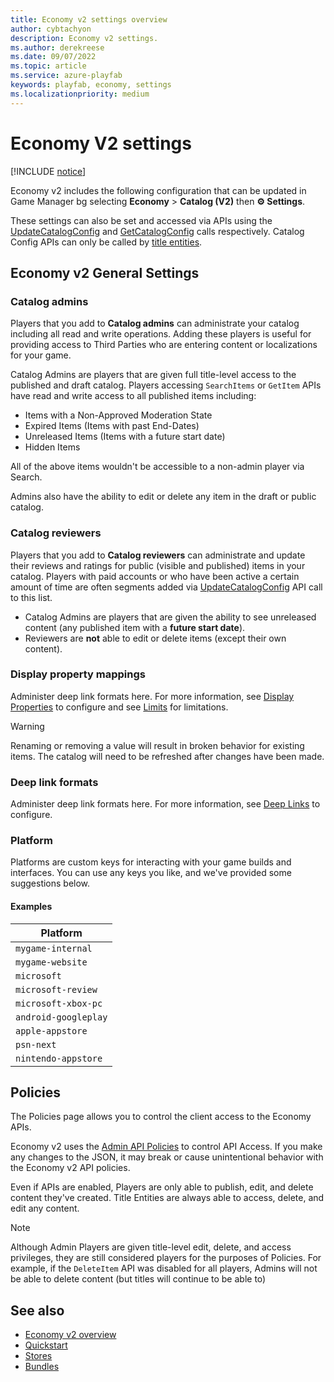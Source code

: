 ```yaml
---
title: Economy v2 settings overview
author: cybtachyon
description: Economy v2 settings.
ms.author: derekreese
ms.date: 09/07/2022
ms.topic: article
ms.service: azure-playfab
keywords: playfab, economy, settings
ms.localizationpriority: medium
---
```


# Economy V2 settings

[!INCLUDE [notice](../../includes/_economy-release.md)]

Economy v2 includes the following configuration that can be updated in Game Manager bg selecting **Economy** > **Catalog (V2)** then **⚙️ Settings**.

These settings can also be set and accessed via APIs using the [UpdateCatalogConfig](/rest/api/playfab/economy/catalog/update-catalog-config) and [GetCatalogConfig](/rest/api/playfab/economy/catalog/get-catalog-config) calls respectively. Catalog Config APIs can only be called by [title entities](/gaming/playfab/features/data/entities/#title).

## Economy v2 General Settings

### Catalog admins

Players that you add to **Catalog admins** can administrate your catalog including all read and write operations. Adding these players is useful for providing access to Third Parties who are entering content or localizations for your game.

Catalog Admins are players that are given full title-level access to the published and draft catalog. Players accessing `SearchItems` or `GetItem` APIs have read and write access to all published items including:

* Items with a Non-Approved Moderation State
* Expired Items (Items with past End-Dates)
* Unreleased Items (Items with a future start date)
* Hidden Items

All of the above items wouldn't be accessible to a non-admin player via Search.

Admins also have the ability to edit or delete any item in the draft or public catalog.

### Catalog reviewers

Players that you add to **Catalog reviewers** can administrate and update their reviews and ratings for public (visible and published) items in your catalog. Players with paid accounts or who have been active a certain amount of time are often segments added via [UpdateCatalogConfig](/rest/api/playfab/economy/catalog/update-catalog-config) API call to this list.

* Catalog Admins are players that are given the ability to see unreleased content (any published item with a **future start date**).
* Reviewers are **not** able to edit or delete items (except their own content).

### Display property mappings

Administer deep link formats here. For more information, see [Display Properties](catalog/content-types-tags-and-properties.md) to configure and see [Limits](catalog/limits.md) for limitations.

> [!WARNING]
> Renaming or removing a value will result in broken behavior for existing items. The catalog will need to be refreshed after changes have been made.

### Deep link formats

Administer deep link formats here. For more information, see [Deep Links](catalog/deep-links.md) to configure.

### Platform

Platforms are custom keys for interacting with your game builds and interfaces. You can use any keys you like, and we've provided some suggestions below.

#### Examples

| Platform             |
| -------------------- |
| `mygame-internal`    |
| `mygame-website`     |
| `microsoft`          |
| `microsoft-review`   |
| `microsoft-xbox-pc`  |
| `android-googleplay` |
| `apple-appstore`     |
| `psn-next`           |
| `nintendo-appstore`  |

## Policies

The Policies page allows you to control the client access to the Economy APIs.

Economy v2 uses the [Admin API Policies](/rest/api/playfab/admin/authentication/update-policy) to control API Access. If you make any changes to the JSON, it may break or cause unintentional behavior with the Economy v2 API policies.

Even if APIs are enabled, Players are only able to publish, edit, and delete content they've created. Title Entities are always able to access, delete, and edit any content.

> [!NOTE]
> Although Admin Players are given title-level edit, delete, and access privileges, they are still considered players for the purposes of Policies. For example, if the `DeleteItem` API was disabled for all players, Admins will not be able to delete content (but titles will continue to be able to)

## See also

* [Economy v2 overview](overview.md)
* [Quickstart](quickstart.md)
* [Stores](stores.md)
* [Bundles](bundles.md)
